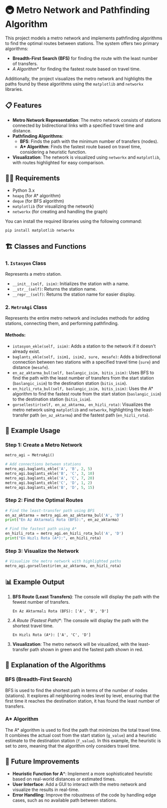 # 🚇 Metro Network and Pathfinding Algorithm

This project models a metro network and implements pathfinding algorithms to find the optimal routes between stations. The system offers two primary algorithms:
- **Breadth-First Search (BFS)** for finding the route with the least number of transfers.
- **A* Algorithm** for finding the fastest route based on travel time.

Additionally, the project visualizes the metro network and highlights the paths found by these algorithms using the `matplotlib` and `networkx` libraries.

## 📋 Features
- **Metro Network Representation**: The metro network consists of stations connected by bidirectional links with a specified travel time and distance.
- **Pathfinding Algorithms**:
  - **BFS**: Finds the path with the minimum number of transfers (nodes).
  - **A\* Algorithm**: Finds the fastest route based on travel time, considering a heuristic function.
- **Visualization**: The network is visualized using `networkx` and `matplotlib`, with routes highlighted for easy comparison.

## 🧑‍💻 Requirements
- Python 3.x
- `heapq` (for A* algorithm)
- `deque` (for BFS algorithm)
- `matplotlib` (for visualizing the network)
- `networkx` (for creating and handling the graph)

You can install the required libraries using the following command:

```bash
pip install matplotlib networkx
```

## 🏗️ Classes and Functions

### 1. `Istasyon` Class
Represents a metro station.

- `__init__(self, isim)`: Initializes the station with a name.
- `__str__(self)`: Returns the station name.
- `__repr__(self)`: Returns the station name for easier display.

### 2. `MetroAgi` Class
Represents the entire metro network and includes methods for adding stations, connecting them, and performing pathfinding.

#### Methods:
- `istasyon_ekle(self, isim)`: Adds a station to the network if it doesn't already exist.
- `baglantı_ekle(self, isim1, isim2, sure, mesafe)`: Adds a bidirectional connection between two stations with a specified travel time (`sure`) and distance (`mesafe`).
- `en_az_aktarma_bul(self, baslangic_isim, bitis_isim)`: Uses BFS to find the path with the least number of transfers from the start station (`baslangic_isim`) to the destination station (`bitis_isim`).
- `en_hizli_rota_bul(self, baslangic_isim, bitis_isim)`: Uses the A* algorithm to find the fastest route from the start station (`baslangic_isim`) to the destination station (`bitis_isim`).
- `gorsellestir(self, en_az_aktarma, en_hizli_rota)`: Visualizes the metro network using `matplotlib` and `networkx`, highlighting the least-transfer path (`en_az_aktarma`) and the fastest path (`en_hizli_rota`).

## 🚀 Example Usage

### Step 1: Create a Metro Network
```python
metro_agi = MetroAgi()

# Add connections between stations
metro_agi.baglantı_ekle('A', 'B', 2, 5)
metro_agi.baglantı_ekle('B', 'C', 3, 10)
metro_agi.baglantı_ekle('A', 'C', 7, 20)
metro_agi.baglantı_ekle('C', 'D', 1, 2)
metro_agi.baglantı_ekle('B', 'D', 5, 15)
```

### Step 2: Find the Optimal Routes
```python
# Find the least-transfer path using BFS
en_az_aktarma = metro_agi.en_az_aktarma_bul('A', 'D')
print("En Az Aktarmalı Rota (BFS):", en_az_aktarma)

# Find the fastest path using A*
en_hizli_rota = metro_agi.en_hizli_rota_bul('A', 'D')
print("En Hızlı Rota (A*):", en_hizli_rota)
```

### Step 3: Visualize the Network
```python
# Visualize the metro network with highlighted paths
metro_agi.gorsellestir(en_az_aktarma, en_hizli_rota)
```

## 📊 Example Output

1. **BFS Route (Least Transfers)**: The console will display the path with the fewest number of transfers.
   ```text
   En Az Aktarmalı Rota (BFS): ['A', 'B', 'D']
   ```

2. **A* Route (Fastest Path)**: The console will display the path with the shortest travel time.
   ```text
   En Hızlı Rota (A*): ['A', 'C', 'D']
   ```

3. **Visualization**: The metro network will be visualized, with the least-transfer path shown in green and the fastest path shown in red.

## 🧠 Explanation of the Algorithms

### BFS (Breadth-First Search)
BFS is used to find the shortest path in terms of the number of nodes (stations). It explores all neighboring nodes level by level, ensuring that the first time it reaches the destination station, it has found the least number of transfers.

### A* Algorithm
The A* algorithm is used to find the path that minimizes the total travel time. It combines the actual cost from the start station (`g_value`) and a heuristic estimate to the destination station (`f_value`). In this example, the heuristic is set to zero, meaning that the algorithm only considers travel time.

## 🔧 Future Improvements
- **Heuristic Function for A***: Implement a more sophisticated heuristic based on real-world distances or estimated times.
- **User Interface**: Add a GUI to interact with the metro network and visualize the results in real-time.
- **Error Handling**: Improve the robustness of the code by handling edge cases, such as no available path between stations.
